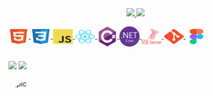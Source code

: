
<div align="center">
   <a href="https://github.com/ViniciosMacario">
  <img height="165em" src="https://github-readme-stats.vercel.app/api?username=ViniciosMacario&show_icons=true&theme=radical&include_all_commits=true&count_private=true"/>
  <img height="165em" src="https://github-readme-stats.vercel.app/api/top-langs/?username=ViniciosMacario&layout=compact&langs_count=7&theme=radical"/>
</div>
   
<div style="display: inline_block"><br>
   <img align="center" alt="HTML" height="30" width="40" src="https://raw.githubusercontent.com/devicons/devicon/master/icons/html5/html5-original.svg">
   <img align="center" alt="HTML" height="30" width="40" src="https://raw.githubusercontent.com/devicons/devicon/master/icons/css3/css3-original.svg">
   <img align="center" alt="HTML" height="30" width="40" src="https://raw.githubusercontent.com/devicons/devicon/master/icons/javascript/javascript-original.svg">
   <img align="center" alt="HTML" height="30" width="40" src="https://raw.githubusercontent.com/devicons/devicon/master/icons/react/react-original.svg">

  <img align="center" alt="csharp" height="40" width="40" src="https://raw.githubusercontent.com/devicons/devicon/master/icons/csharp/csharp-original.svg">
  <img align="center" alt="dotnetcore" height="40" width="40" src="https://raw.githubusercontent.com/devicons/devicon/master/icons/dotnetcore/dotnetcore-original.svg">
  <img align="center" alt="sqlServe" height="40" width="40" src="https://raw.githubusercontent.com/devicons/devicon/master/icons/microsoftsqlserver/microsoftsqlserver-plain-wordmark.svg">
  <img align="center" alt="Git" height="30" width="40" src="https://raw.githubusercontent.com/devicons/devicon/master/icons/git/git-original.svg">
  <img align="center" alt="Figma" height="30" width="40" src="https://raw.githubusercontent.com/devicons/devicon/master/icons/figma/figma-original.svg">
</div>
  
  ##
 
<div> 
  <a href = "mailto:JackWyus_01@outlook.com "><img src="https://img.shields.io/badge/Microsoft_Outlook-0078D4?style=for-the-badge&logo=microsoft-outlook&logoColor=white" target="_blank"></a>
  <a href="https://www.linkedin.com/in/vinicios-macario-238923205/" target="_blank"><img src="https://img.shields.io/badge/-LinkedIn-%230077B5?style=for-the-badge&logo=linkedin&logoColor=white" target="_blank"></a> 
 
</div>

  
  </br>
 <img align="right" alt="pic" height="200" width="850" style="border-radius:50px;" src="https://blogdoiphone.com/wp-content/uploads/2020/02/97387022d579d0d9806c8c3e176434f7.gif">
